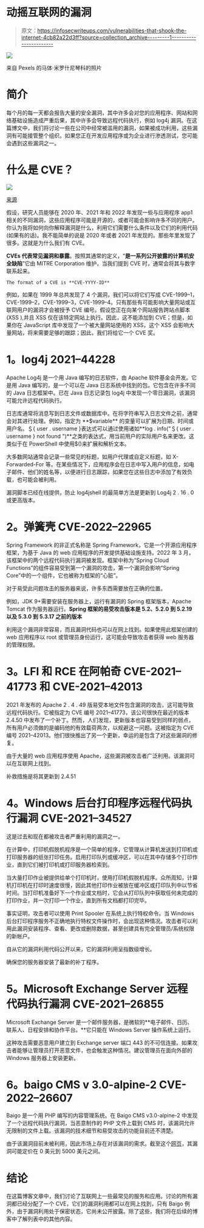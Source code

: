 # 动摇互联网的漏洞

> 原文：<https://infosecwriteups.com/vulnerabilities-that-shook-the-internet-4cb82a22d3ff?source=collection_archive---------1----------------------->

![](img/3ac96f82319c2cddfbbd455c5e3e3d60.png)

来自 Pexels 的马体·米罗什尼琴科的照片

# **简介**

每个月的每一天都会报告大量的安全漏洞，其中许多会对您的应用程序、网站和网络基础设施造成严重后果，其中许多会导致远程代码执行，例如 log4j 漏洞。在这篇博文中，我们将讨论一些在公司中经常被滥用的漏洞，如果被成功利用，这些漏洞有可能接管整个组织。如果您正在开发应用程序或为企业进行渗透测试，您可能会遇到这些漏洞之一。

# **什么是 CVE？**

![](img/669cd061d997ba8708471892b9edbf01.png)

[来源](https://www.ondeso.com/wp-content/uploads/2020/09/cve-summary-freebie-ondeso.pdf)

假设，研究人员能够在 2020 年、2021 年和 2022 年发现一些与应用程序 app1 相关的不同漏洞，这些应用程序可能是开源的，或者可能会影响许多不同的用户。你认为我将如何向你解释漏洞是什么，利用它们需要什么条件以及它们的利用代码(如果有的话)。我不能简单的说是 2020 年或者 2021 年发现的。那些年里发现了很多。这就是为什么我们有 CVE。

**CVEs 代表常见漏洞和暴露**。按照其通常的定义，“**是一系列公开披露的计算机安全缺陷**”它由 MITRE Corporation 维护，当我们提到 CVE 时，通常会将其与数字联系起来。

```
The format of a CVE is **CVE-YYYY-ID**
```

例如，如果在 1999 年总共发现了 4 个漏洞，我们可以将它们写成 CVE-1999–1，CVE-1999–2，CVE-1999–3，CVE-1999–4。只有那些有可能影响大量网站或互联网用户的漏洞才会被授予 CVE 编号。假设您正在向某个网站报告跨站点脚本(XSS ),并且 XSS 仅在该特定网站上执行。因此，这不能添加到 CVE；但是，如果你在 JavaScript 库中发现了一个被大量网站使用的 XSS，这个 XSS 会影响大量网站，将来需要足够的跟踪；因此，我们将给它一个 CVE 奖。

# **1。log4j 2021–44228**

Apache Log4j 是一个用 Java 编写的日志软件，由 Apache 软件基金会开发。它是用 Java 编写的，是一个可以在 Java 日志系统中找到的包。它包含在许多不同的 Java 日志框架中。已在 Java 日志记录包 log4j 中发现一个零日漏洞，该漏洞可能允许远程代码执行。

日志库通常将消息写到日志文件或数据库中。在将字符串写入日志文件之前，通常会对其进行处理。例如，指定为 **$variable** 的变量可以扩展为日期、时间或用户名。＄{ user . username }表达式可以通过使用诸如**log . info("＄{ user . username } not found ")**之类的表达式，用当前用户的实际用户名来更改。这类似于在 PowerShell 中使用$()来扩展和解析文本。

大多数网站通常会记录一些常见的标题，如用户代理或自定义标题，如 X-Forwarded-For 等。在某些情况下，应用程序会在日志中写入用户的信息，如电子邮件、他们的姓名等，以便进行日志跟踪，如果您在这些日志中添加了有效负载，也可能会被利用。

漏洞脚本已经在线提供，防止 log4jshell 的最简单方法是更新到 Log4j 2 . 16 . 0 或更高版本。

# **2。弹簧壳 CVE-2022–22965**

Spring Framework 的非正式名称是 Spring Framework，它是一个开源应用程序框架，为基于 Java 的 web 应用程序的开发提供基础设施支持。2022 年 3 月，该框架中的两个远程代码执行漏洞被发现。框架中称为“Spring Cloud Functions”的组件容易受到第一个漏洞的攻击，第一个漏洞会影响“Spring Core”中的一个组件，它也被称为框架的“心脏”。

对于易受此问题攻击的服务器来说，许多东西需要放在正确的位置。

例如，JDK 9+需要安装在服务器上，运行有漏洞的 Spring 框架版本，Apache Tomcat 作为服务器运行。**Spring 框架的易受攻击版本是 5.2、5.2.0 到 5.2.19 以及 5.3.0 到 5.3.17 之前的版本**

利用这个漏洞非常容易，而且漏洞代码也可以在网上找到。如果使用此框架创建的 web 应用程序以 root 或管理员身份运行，这可能会导致攻击者获得 web 服务器的管理权限。

# **3。LFI 和 RCE 在阿帕奇 CVE-2021–41773 和 CVE-2021–42013**

2021 年发布的 Apache 2 . 4 . 49 版易受本地文件包含漏洞的攻击，这可能导致远程代码执行。它被指定为 CVE 编号 2021–41773，该公司很快在最近的版本 2.4.50 中发布了一个补丁。然而，人们发现，更新版本也容易受到同样的弱点，所有用户必须做的是编码他的有效载荷两次，以规避这一问题。这被指定为 CVE 编号 2021–42013。他们很快推出了另一个更新，幸运的是包含了对这些漏洞的修复。

由于大量的 web 应用程序使用 Apache，这些漏洞被攻击者广泛利用。该漏洞可以在互联网上找到。

补救措施是将其更新到 2.4.51

# **4。Windows 后台打印程序远程代码执行漏洞 CVE-2021–34527**

这是过去和现在都被攻击者严重利用的漏洞之一。

在计算中，打印机假脱机程序是一个简单的程序，它管理从计算机发送到打印机或打印服务器的纸张打印任务。启用打印队列或缓冲区，可以在其中存储多个打印作业，直到它们被打印机或打印服务器检索到。

当大量打印作业被提供给单个打印机时，使用打印机假脱机程序。众所周知，计算机打印机在打印时速度很慢，因此其他打印作业被放在缓冲区或打印队列中以节省时间。当打印机准备好下一个作业或文档时，它会从打印队列中获取任何未完成的打印作业，并一次打印一个作业，直到所有文档都打印完毕。

事实证明，攻击者可以使用 Print Spooler 在系统上执行特权命令。当 Windows 后台打印程序服务不正确地执行特权文件操作时，会出现这种情况。攻击者可以利用此漏洞安装程序、查看、更改或删除数据，甚至创建具有完全管理员/系统权限的新帐户。

自从它的漏洞利用代码公开以来，它的漏洞利用呈指数级增长。

确保您的服务器安装了最新的补丁程序。

# **5。Microsoft Exchange Server 远程代码执行漏洞 CVE-2021–26855**

Microsoft Exchange Server 是一个邮件服务器，是微软的**电子邮件、日历、联系人、日程安排和协作平台。**它只能在 Windows Server 操作系统上运行。

这种攻击需要恶意用户建立到 Exchange server 端口 443 的不可信连接。如果攻击者能够让管理员打开恶意文件，也会触发这种情况。建议管理员在面向外部的 Windows 服务器上安装更新。

# **6。baigo CMS v 3.0-alpine-2 CVE-2022–26607**

Baigo 是一个用 PHP 编写的内容管理系统。在 Baigo CMS v3.0-alpine-2 中发现了一个远程代码执行漏洞，当恶意制作的 PHP 文件上载到 CMS 时，该漏洞允许无限制的文件上载。该漏洞的技术细节和易受攻击的功能目前还不清楚。

由于该漏洞目前未被利用，因此市场上存在对该漏洞的需求。截至这个[网页](https://vuldb.com/?kb.exploitprices)，其漏洞可能定价在 0 美元到 5000 美元之间。

# **结论**

在这篇博客文章中，我们讨论了互联网上一些最常见的服务和应用。讨论的所有漏洞都已经分配了一个 CVE，它们的漏洞利用都可以在网上找到，只有 Baigo 例外，由于漏洞利用处于保密状态，它尚未公开披露。除了这些，我们将在后续的博客中了解列表中的其他内容。